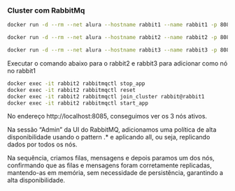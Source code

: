 ### Cluster com RabbitMq

```bash
docker run -d --rm --net alura --hostname rabbit1 --name rabbit1 -p 8085:15672 -e RABBITMQ_ERLANG_COOKIE=alura_secret rabbitmq:3.10-management
```

```bash
docker run -d --rm --net alura --hostname rabbit2 --name rabbit2 -p 8086:15672 -e RABBITMQ_ERLANG_COOKIE=alura_secret rabbitmq:3.10-management
```

```bash
docker run -d --rm --net alura --hostname rabbit3 --name rabbit3 -p 8087:15672 -e RABBITMQ_ERLANG_COOKIE=alura_secret rabbitmq:3.10-management
```

Executar o comando abaixo para o rabbit2 e rabbit3 para adicionar como nó no rabbit1
```bash
docker exec -it rabbit2 rabbitmqctl stop_app
docker exec -it rabbit2 rabbitmqctl reset
docker exec -it rabbit2 rabbitmqctl join_cluster rabbit@rabbit1
docker exec -it rabbit2 rabbitmqctl start_app
```

No endereço http://localhost:8085, conseguimos ver os 3 nós ativos.

Na sessão “Admin” da UI do RabbitMQ, adicionamos uma política de alta disponibilidade usando o pattern .* e aplicando all, ou seja, replicando dados por todos os nós.

Na sequência, criamos filas, mensagens e depois paramos um dos nós, confirmando que as filas e mensagens foram corretamente replicadas, mantendo-as em memória, sem necessidade de persistência, garantindo a alta disponibilidade.